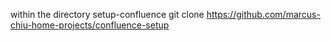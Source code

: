 within the directory setup-confluence
git clone https://github.com/marcus-chiu-home-projects/confluence-setup
